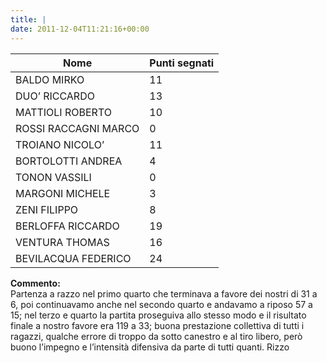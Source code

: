 ```yaml
---
title: |
date: 2011-12-04T11:21:16+00:00
---
```

| **Nome** | **Punti segnati** |
| -------- | ----------------- |
| BALDO MIRKO | 11 |
| DUO’ RICCARDO | 13 |
| MATTIOLI ROBERTO | 10 |
| ROSSI RACCAGNI MARCO | 0 |
| TROIANO NICOLO’ | 11 |
| BORTOLOTTI ANDREA | 4 |
| TONON VASSILI | 0 |
| MARGONI MICHELE | 3 |
| ZENI FILIPPO | 8 |
| BERLOFFA RICCARDO | 19 |
| VENTURA THOMAS | 16 |
| BEVILACQUA FEDERICO | 24 |

**Commento:**  
Partenza a razzo nel primo quarto che terminava a favore dei nostri di 31 a 6, poi continuavamo anche nel secondo quarto e andavamo a riposo 57 a 15; nel terzo e quarto la partita proseguiva allo stesso modo e il risultato finale a nostro favore era 119 a 33; buona prestazione collettiva di tutti i ragazzi, qualche errore di troppo da sotto canestro e al tiro libero, però buono l’impegno e l’intensità difensiva da parte di tutti quanti. Rizzo
